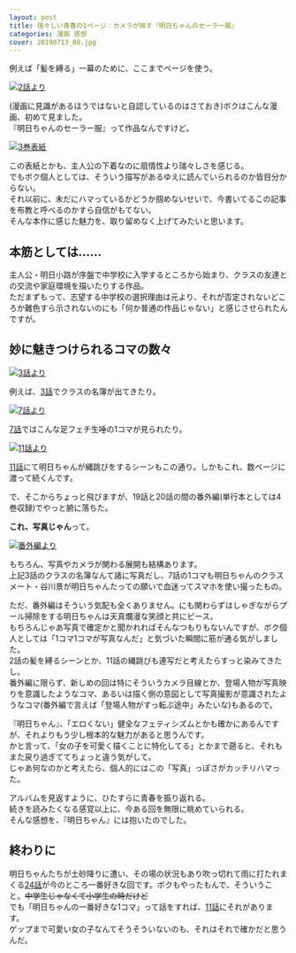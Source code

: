 ```yaml
---
layout: post
title: 瑞々しい青春の1ページ：カメラが映す『明日ちゃんのセーラー服』
categories: 漫画 感想
cover: 20190713_00.jpg
---
```


例えば「髪を縛る」一幕のために、ここまでページを使う。

[![2話より](/images/20190713_01.jpg "2話より")](https://tonarinoyj.jp/episode/10834108156632489993)  

(漫画に見識があるほうではないと自認しているのはさておき)ボクはこんな漫画、初めて見ました。  
『明日ちゃんのセーラー服』って作品なんですけど。

[![3巻表紙](/images/20190713_00.jpg "3巻表紙")](https://twitter.com/siiteiebahiro/status/991239647849263104)

この表紙とかも、主人公の下着なのに扇情性より瑞々しさを感じる。  
でもボク個人としては、そういう描写があるゆえに読んでいられるのか皆目分からない。  
それ以前に、未だにハマっているかどうか掴めないせいで、今書いてるこの記事を布教と呼べるのかすら自信がもてない。  
そんな本作に感じた魅力を、取り留めなく上げてみたいと思います。

## 本筋としては……

主人公・明日小路が序盤で中学校に入学するところから始まり、クラスの友達との交流や家庭環境を描いたりする作品。  
ただまずもって、志望する中学校の選択理由は元より、それが否定されないどころか難色すら示されないのにも「何か普通の作品じゃない」と感じさせられたんですが。

## 妙に魅きつけられるコマの数々

[![3話より](/images/20190713_02.jpg "3話より")](https://tonarinoyj.jp/episode/13932016480028986058)

例えば、[3話](https://tonarinoyj.jp/episode/13932016480028986058)でクラスの名簿が出てきたり。

[![7話より](/images/20190713_03.jpg "7話より")](https://tonarinoyj.jp/episode/13932016480028986054)

[7話](https://tonarinoyj.jp/episode/13932016480028986054)ではこんな足フェチ生唾の1コマが見られたり。

[![11話より](/images/20190713_04.jpg "11話より")](https://tonarinoyj.jp/episode/13932016480028986050)

[11話](https://tonarinoyj.jp/episode/13932016480028986050)にて明日ちゃんが縄跳びをするシーンもこの通り。しかもこれ、数ページに渡って続くんです。

で、そこからちょっと飛びますが、19話と20話の間の番外編(単行本としては4巻収録)でやっと腑に落ちた。

**これ、写真じゃん**って。

[![番外編より](/images/20190713_05.jpg "番外編より")](https://tonarinoyj.jp/episode/13932016480028986050)

もちろん、写真やカメラが関わる展開も結構あります。  
上記3話のクラスの名簿なんて諸に写真だし、7話の1コマも明日ちゃんのクラスメート・谷川景が明日ちゃんたっての願いで血迷ってスマホを使い撮ったもの。

ただ、番外編はそういう気配も全くありません。にも関わらずはしゃぎながらプール掃除をする明日ちゃんは天真爛漫な笑顔と共にピース。  
もちろんじゃあ写真で確定かと聞かれればそんなつもりもないんですが、ボク個人としては「1コマ1コマが写真なんだ」と気づいた瞬間に筋が通る気がしました。  
2話の髪を縛るシーンとか、11話の縄跳びも連写だと考えたらすっと染みてきたし。  
番外編に限らず、新しめの回は特にそういうカメラ目線とか、登場人物が写真映りを意識したようなコマ、あるいは描く側の意図として写真撮影が意識されたようなコマ(番外編で言えば「登場人物がすっ転ぶ途中」みたいな)もあるので。

『明日ちゃん』、「エロくない」健全なフェティシズムとかも確かにあるんですが、それよりもう少し根本的な魅力があると思うんです。  
かと言って、「女の子を可愛く描くことに特化してる」とかまで遡ると、それもまた戻り過ぎててちょっと違う気がして。  
じゃあ何なのかと考えたら、個人的にはこの「写真」っぽさがカッチリハマった。

アルバムを見返すように、ひたすらに青春を振り返れる。  
続きを読みたくなる感覚以上に、今ある回を無限に眺めていられる。  
そんな感想を、『明日ちゃん』には抱いたのでした。

## 終わりに

明日ちゃんたちが土砂降りに遭い、その場の状況もあり吹っ切れて雨に打たれまくる[24話](https://tonarinoyj.jp/episode/10834108156635643731)が今のところ一番好きな回です。ボクもやったもんで、そういうこと。~~中学生じゃなくて小学生の時だけど~~  
でも「明日ちゃんの一番好きな1コマ」って話をすれば、[11話](https://tonarinoyj.jp/episode/13932016480028986050)にそれがあります。  
ゲップまで可愛い女の子なんてそうそういないのも、それはそれで確かだと思うんだ。
